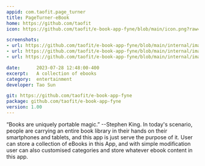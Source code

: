 ```yaml
---
appid: com.taofit.page_turner
title: PageTurner-eBook
home: https://github.com/taofit
icon: https://github.com/taofit/e-book-app-fyne/blob/main/icon.png?raw=true

screenshots:
- url: https://github.com/taofit/e-book-app-fyne/blob/main/internal/images/mainNavi.png?raw=true
- url: https://github.com/taofit/e-book-app-fyne/blob/main/internal/images/aCategory.png?raw=true
- url: https://github.com/taofit/e-book-app-fyne/blob/main/internal/images/content.png?raw=true

date:      2023-07-28 12:48:00-400
excerpt:   A collection of ebooks
category:  entertainment
developer: Tao Sun

git: https://github.com/taofit/e-book-app-fyne
package: github.com/taofit/e-book-app-fyne
version: 1.00
---
```


“Books are uniquely portable magic.” --Stephen King. In today's scenario, people are carrying an entire book library in their hands on their smartphones and tablets, and this app is just serve the purpose of it. User can store a collection of eBooks in this App, and with simple modification user can also customised categories and store whatever ebook content in this app.

